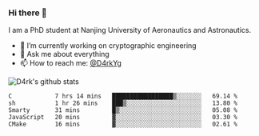 ### Hi there 👋

I am a PhD student at Nanjing University of Aeronautics and Astronautics.

- 🔭 I’m currently working on cryptographic engineering
- 💬 Ask me about everything
- 📫 How to reach me: [@D4rkYg](https://twitter.com/D4rkYg)

![D4rk's github stats](https://github-readme-stats.vercel.app/api?username=dd4rk&show_icons=true&title_color=fff&icon_color=79ff97&text_color=9f9f9f&bg_color=151515)

<!--START_SECTION:waka-->
```text
C            7 hrs 14 mins   █████████████████▒░░░░░░░   69.14 % 
sh           1 hr 26 mins    ███▒░░░░░░░░░░░░░░░░░░░░░   13.80 % 
Smarty       31 mins         █▒░░░░░░░░░░░░░░░░░░░░░░░   05.08 % 
JavaScript   20 mins         ▓░░░░░░░░░░░░░░░░░░░░░░░░   03.30 % 
CMake        16 mins         ▓░░░░░░░░░░░░░░░░░░░░░░░░   02.61 % 
```
<!--END_SECTION:waka-->
